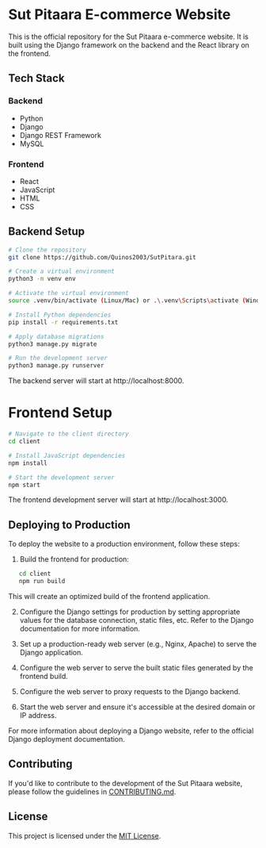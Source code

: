 ﻿# Sut Pitaara E-commerce Website

This is the official repository for the Sut Pitaara e-commerce website. It is built using the Django framework on the backend and the React library on the frontend.

## Tech Stack

### Backend
- Python
- Django
- Django REST Framework
- MySQL

### Frontend
- React
- JavaScript
- HTML
- CSS

## Backend Setup

```bash
# Clone the repository
git clone https://github.com/Quinos2003/SutPitara.git

# Create a virtual environment
python3 -m venv env

# Activate the virtual environment
source .venv/bin/activate (Linux/Mac) or .\.venv\Scripts\activate (Windows)

# Install Python dependencies
pip install -r requirements.txt

# Apply database migrations
python3 manage.py migrate

# Run the development server
python3 manage.py runserver
```
The backend server will start at http://localhost:8000.

# Frontend Setup
```bash
# Navigate to the client directory
cd client

# Install JavaScript dependencies
npm install

# Start the development server
npm start
```
The frontend development server will start at http://localhost:3000.

## Deploying to Production

To deploy the website to a production environment, follow these steps:

1. Build the frontend for production:

```bash
   cd client
   npm run build
```
This will create an optimized build of the frontend application.

2. Configure the Django settings for production by setting appropriate values for the database connection, static files, etc. Refer to the Django documentation for more information.

3. Set up a production-ready web server (e.g., Nginx, Apache) to serve the Django application.

4. Configure the web server to serve the built static files generated by the frontend build.

5. Configure the web server to proxy requests to the Django backend.

6. Start the web server and ensure it's accessible at the desired domain or IP address.

For more information about deploying a Django website, refer to the official Django deployment documentation.

## Contributing

If you'd like to contribute to the development of the Sut Pitaara website, please follow the guidelines in [CONTRIBUTING.md](CONTRIBUTING.md).

## License

This project is licensed under the [MIT License](LICENSE).
